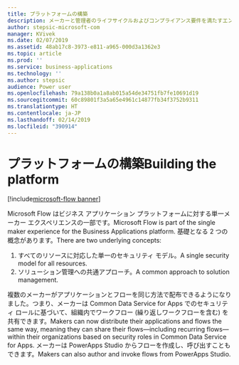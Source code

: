 ```yaml
---
title: プラットフォームの構築
description: メーカーと管理者のライフサイクルおよびコンプライアンス要件を満たすエンタープライズ レベルのプラットフォーム。
author: stepsic-microsoft-com
manager: KVivek
ms.date: 02/07/2019
ms.assetid: 48ab17c8-3973-e811-a965-000d3a1362e3
ms.topic: article
ms.prod: ''
ms.service: business-applications
ms.technology: ''
ms.author: stepsic
audience: Power user
ms.openlocfilehash: 79a138b0a1a8ab015a54de34751fb7fe10691d19
ms.sourcegitcommit: 60c89801f3a5a65e4961c14877fb34f3752b9311
ms.translationtype: HT
ms.contentlocale: ja-JP
ms.lasthandoff: 02/14/2019
ms.locfileid: "390914"
---
```

# <a name="building-the-platform"></a><span data-ttu-id="109bb-103">プラットフォームの構築</span><span class="sxs-lookup"><span data-stu-id="109bb-103">Building the platform</span></span>


[!include[microsoft-flow banner](../includes/microsoft-flow.md)]

<span data-ttu-id="109bb-104">Microsoft Flow はビジネス アプリケーション プラットフォームに対する単一メーカー エクスペリエンスの一部です。</span><span class="sxs-lookup"><span data-stu-id="109bb-104">Microsoft Flow is part of the single maker experience for the Business Applications platform.</span></span> <span data-ttu-id="109bb-105">基礎となる 2 つの概念があります。</span><span class="sxs-lookup"><span data-stu-id="109bb-105">There are two underlying concepts:</span></span>

1. <span data-ttu-id="109bb-106">すべてのリソースに対応した単一のセキュリティ モデル。</span><span class="sxs-lookup"><span data-stu-id="109bb-106">A single security model for all resources.</span></span>
1. <span data-ttu-id="109bb-107">ソリューション管理への共通アプローチ。</span><span class="sxs-lookup"><span data-stu-id="109bb-107">A common approach to solution management.</span></span> 

<span data-ttu-id="109bb-108">複数のメーカーがアプリケーションとフローを同じ方法で配布できるようになりました。つまり、メーカーは Common Data Service for Apps でのセキュリティ ロールに基づいて、組織内でワークフロー (繰り返しワークフローを含む) を共有できます。</span><span class="sxs-lookup"><span data-stu-id="109bb-108">Makers can now distribute their applications and flows the same way, meaning they can share their flows—including recurring flows—within their organizations based on security roles in Common Data Service for Apps.</span></span> <span data-ttu-id="109bb-109">メーカーは PowerApps Studio からフローを作成し、呼び出すこともできます。</span><span class="sxs-lookup"><span data-stu-id="109bb-109">Makers can also author and invoke flows from PowerApps Studio.</span></span>